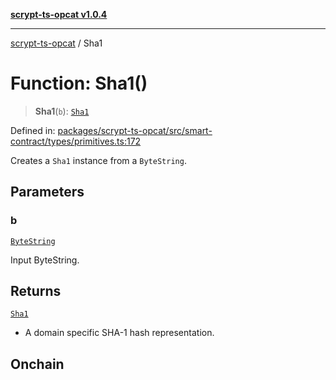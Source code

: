 [**scrypt-ts-opcat v1.0.4**](../README.md)

***

[scrypt-ts-opcat](../README.md) / Sha1

# Function: Sha1()

> **Sha1**(`b`): [`Sha1`](../type-aliases/Sha1.md)

Defined in: [packages/scrypt-ts-opcat/src/smart-contract/types/primitives.ts:172](https://github.com/OPCAT-Labs/ts-tools/blob/528986f3e4ac436a160988491680cf191c0bf231/packages/scrypt-ts-opcat/src/smart-contract/types/primitives.ts#L172)

Creates a `Sha1` instance from a `ByteString`.

## Parameters

### b

[`ByteString`](../type-aliases/ByteString.md)

Input ByteString.

## Returns

[`Sha1`](../type-aliases/Sha1.md)

- A domain specific SHA-1 hash representation.

## Onchain
